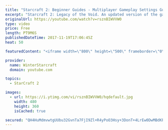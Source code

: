 ```yaml
---
title: "Starcraft 2: Beginner Guides - Multiplayer Gameplay Settings Guide and Recommendations (Updated)"
excerpt: "Starcraft 2: Legacy of the Void. An updated version of the gameplay/controls and region settings guide for Legacy of the Void, going over the changes and reiterating my recommended settings, as well as the settings I use as a Grandmaster player.  Thanks for watching and hope you enjoy!  I am a Grandmasters"
originalUrl: https://youtube.com/watch?v=rsznBIWVVW0
type: video
price: Free
length: PT9M6S
publishedDateTime: 2017-11-19T17:06:45Z
heat: 50

featuredContent: "<iframe width=\"800\" height=\"500\" frameborder=\"0\" src=\"https://www.youtube.com/embed/rsznBIWVVW0\" allow=\"accelerometer; autoplay; encrypted-media; gyroscope; picture-in-picture\" allowfullscreen></iframe>"

provider:
  name: WinterStarcraft
  domain: youtube.com

topics:
  - StarCraft 2

images:
  - url: https://i.ytimg.com/vi/rsznBIWVVW0/hqdefault.jpg
    width: 480
    height: 360
    isCached: true

secured: "QH4HuMdmvwtgUUbu32GvnTa7FjI9Zl+R4yPoO3Hsy+3DonT+4LrEw0DwMBdKPPb/nAGt3WFSdblVzTZzeK2H8gmSZJbZh3KlWZQNEU7qcTlGHfRYr6r0+hT0J3nNpCUBezrESBoiw53iIg87SbBTS6svH1a5ZHSEBRKKbj+5bf3arcqKxxL6UfVMMC2xqRWtBYQn2Nl8FkA624wwoIXC+PGqDJiLI2gHmgBFrSCIKSgEgUF/jBFlF8poWHeRa2HHs9KYVFE34eNgnAOIUW9QnC8Y8JIGLdL8023cXxfQzBS+Fm6Gf80se+rkwwRmLseOeKzrH8tVrA6du96P1RGLCzgfl53vjSW2zzirXd0r7OovqM3CCxGLY9uSENmuXckl+6jGWFuUBxS5hg3EN7ZTbVZu+1qWt436o90zTvyAcuk=;G8WUHf5mn75NzIrx5YR6xg=="
---
```


